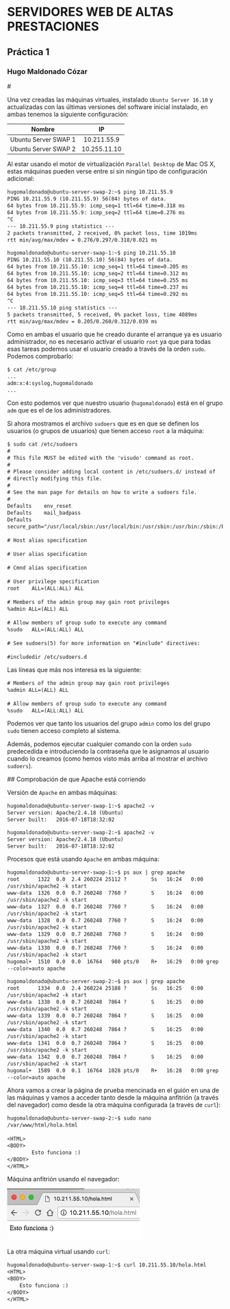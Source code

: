 # SERVIDORES WEB DE ALTAS PRESTACIONES


## Práctica 1


### **Hugo Maldonado Cózar**

#<a></a>

Una vez creadas las máquinas virtuales, instalado `Ubuntu Server 16.10` y actualizadas con las últimas versiones del software inicial instalado, en ambas tenemos la siguiente configuración:


|        Nombre         |      IP        |
|:---------------------:|:--------------:|
| Ubuntu Server SWAP 1  |  10.211.55.9   |
| Ubuntu Server SWAP 2  |  10.255.11.10  |


Al estar usando el motor de virtualización `Parallel Desktop` de Mac OS X, estas máquinas pueden verse entre sí sin ningún tipo de configuración adicional:

```
hugomaldonado@ubuntu-server-swap-2:~$ ping 10.211.55.9
PING 10.211.55.9 (10.211.55.9) 56(84) bytes of data.
64 bytes from 10.211.55.9: icmp_seq=1 ttl=64 time=0.318 ms
64 bytes from 10.211.55.9: icmp_seq=2 ttl=64 time=0.276 ms
^C
--- 10.211.55.9 ping statistics ---
2 packets transmitted, 2 received, 0% packet loss, time 1019ms
rtt min/avg/max/mdev = 0.276/0.297/0.318/0.021 ms
```

```
hugomaldonado@ubuntu-server-swap-1:~$ ping 10.211.55.10
PING 10.211.55.10 (10.211.55.10) 56(84) bytes of data.
64 bytes from 10.211.55.10: icmp_seq=1 ttl=64 time=0.205 ms
64 bytes from 10.211.55.10: icmp_seq=2 ttl=64 time=0.312 ms
64 bytes from 10.211.55.10: icmp_seq=3 ttl=64 time=0.255 ms
64 bytes from 10.211.55.10: icmp_seq=4 ttl=64 time=0.237 ms
64 bytes from 10.211.55.10: icmp_seq=5 ttl=64 time=0.292 ms
^C
--- 10.211.55.10 ping statistics ---
5 packets transmitted, 5 received, 0% packet loss, time 4089ms
rtt min/avg/max/mdev = 0.205/0.260/0.312/0.039 ms
```

Como en ambas el usuario que he creado durante el arranque ya es usuario administrador, no es necesario activar el usuario `root` ya que para todas esas tareas podemos usar el usuario creado a través de la orden `sudo`. Podemos comprobarlo:

```
$ cat /etc/group
...
adm:x:4:syslog,hugomaldonado
...
```

Con esto podemos ver que nuestro usuario (`hugomaldonado`) está en el grupo `adm` que es el de los administradores.

Si ahora mostramos el archivo `sudoers` que es en que se definen los usuarios (o grupos de usuarios) que tienen acceso `root` a la máquina:

```
$ sudo cat /etc/sudoers
#
# This file MUST be edited with the 'visudo' command as root.
#
# Please consider adding local content in /etc/sudoers.d/ instead of
# directly modifying this file.
#
# See the man page for details on how to write a sudoers file.
#
Defaults	env_reset
Defaults	mail_badpass
Defaults	secure_path="/usr/local/sbin:/usr/local/bin:/usr/sbin:/usr/bin:/sbin:/bin:/snap/bin"

# Host alias specification

# User alias specification

# Cmnd alias specification

# User privilege specification
root	ALL=(ALL:ALL) ALL

# Members of the admin group may gain root privileges
%admin ALL=(ALL) ALL

# Allow members of group sudo to execute any command
%sudo	ALL=(ALL:ALL) ALL

# See sudoers(5) for more information on "#include" directives:

#includedir /etc/sudoers.d
```

Las líneas que más nos interesa es la siguiente:

```
# Members of the admin group may gain root privileges
%admin ALL=(ALL) ALL

# Allow members of group sudo to execute any command
%sudo	ALL=(ALL:ALL) ALL
```

Podemos ver que tanto los usuarios del grupo `admin` como los del grupo `sudo` tienen acceso completo al sistema.

Además, podemos ejecutar cualquier comando con la orden `sudo` predecedida e introduciendo la contraseña que le asignamos al usuario cuando lo creamos (como hemos visto más arriba al mostrar el archivo `sudoers`).

## Comprobación de que Apache está corriendo

Versión de `Apache` en ambas máquinas:

```
hugomaldonado@ubuntu-server-swap-1:~$ apache2 -v
Server version: Apache/2.4.18 (Ubuntu)
Server built:   2016-07-18T18:32:02
```

```
hugomaldonado@ubuntu-server-swap-2:~$ apache2 -v
Server version: Apache/2.4.18 (Ubuntu)
Server built:   2016-07-18T18:32:02
```

Procesos que está usando `Apache` en ambas máquina:

```
hugomaldonado@ubuntu-server-swap-1:~$ ps aux | grep apache
root      1322  0.0  2.4 260224 25112 ?        Ss   16:24   0:00 /usr/sbin/apache2 -k start
www-data  1326  0.0  0.7 260248  7760 ?        S    16:24   0:00 /usr/sbin/apache2 -k start
www-data  1327  0.0  0.7 260248  7760 ?        S    16:24   0:00 /usr/sbin/apache2 -k start
www-data  1328  0.0  0.7 260248  7760 ?        S    16:24   0:00 /usr/sbin/apache2 -k start
www-data  1329  0.0  0.7 260248  7760 ?        S    16:24   0:00 /usr/sbin/apache2 -k start
www-data  1330  0.0  0.7 260248  7760 ?        S    16:24   0:00 /usr/sbin/apache2 -k start
hugomal+  1510  0.0  0.0  16764   980 pts/0    R+   16:29   0:00 grep --color=auto apache

```

```
hugomaldonado@ubuntu-server-swap-2:~$ ps aux | grep apache
root      1334  0.0  2.4 260224 25188 ?        Ss   16:25   0:00 /usr/sbin/apache2 -k start
www-data  1338  0.0  0.7 260248  7864 ?        S    16:25   0:00 /usr/sbin/apache2 -k start
www-data  1339  0.0  0.7 260248  7864 ?        S    16:25   0:00 /usr/sbin/apache2 -k start
www-data  1340  0.0  0.7 260248  7864 ?        S    16:25   0:00 /usr/sbin/apache2 -k start
www-data  1341  0.0  0.7 260248  7864 ?        S    16:25   0:00 /usr/sbin/apache2 -k start
www-data  1342  0.0  0.7 260248  7864 ?        S    16:25   0:00 /usr/sbin/apache2 -k start
hugomal+  1589  0.0  0.1  16764  1028 pts/0    R+   16:28   0:00 grep --color=auto apache
```

Ahora vamos a crear la página de prueba mencinada en el guión en una de las máquinas y vamos a acceder tanto desde la máquina anfitrión (a través del navegador) como desde la otra máquina configurada (a través de `curl`):

```
hugomaldonado@ubuntu-server-swap-2:~$ sudo nano /var/www/html/hola.html

<HTML>
<BODY>
        Esto funciona :)
</BODY>
</HTML>
```

Máquina anfitrión usando el navegador:

![Apache1](./img/apache1.png)

La otra máquina virtual usando `curl`:

```
hugomaldonado@ubuntu-server-swap-1:~$ curl 10.211.55.10/hola.html
<HTML>
<BODY>
	Esto funciona :) 
</BODY>
</HTML>
```